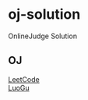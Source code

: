 # oj-solution
OnlineJudge Solution  

## OJ
[LeetCode](https://leetcode.com/)  
[LuoGu](https://www.luogu.com.cn/)  
